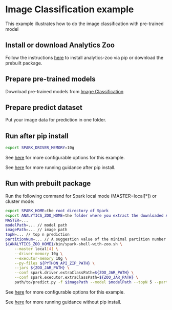 # Image Classification example
This example illustrates how to do the image classification with pre-trained model

## Install or download Analytics Zoo
Follow the instructions [here](https://analytics-zoo.github.io/master/#PythonUserGuide/install/) to install analytics-zoo via pip or download the prebuilt package.

## Prepare pre-trained models
Download pre-trained models from [Image Classification](https://github.com/intel-analytics/analytics-zoo/blob/master/docs/docs/ProgrammingGuide/image-classification.md)

## Prepare predict dataset
Put your image data for prediction in one folder.

## Run after pip install
```bash
export SPARK_DRIVER_MEMORY=10g
```
See [here](https://github.com/intel-analytics/analytics-zoo/tree/master/pyzoo/zoo/examples/textclassification#options) for more configurable options for this example.

See [here](https://analytics-zoo.github.io/master/#PythonUserGuide/run/#run-after-pip-install) for more running guidance after pip install.

## Run with prebuilt package
Run the following command for Spark local mode (MASTER=local[*]) or cluster mode:
```bash
export SPARK_HOME=the root directory of Spark
export ANALYTICS_ZOO_HOME=the folder where you extract the downloaded Analytics Zoo zip package
MASTER=...
modelPath=... // model path
imagePath=... // image path
topN=... // top n prediction
partitionNum=... // A suggestion value of the minimal partition number
${ANALYTICS_ZOO_HOME}/bin/spark-shell-with-zoo.sh \
    --master local[4] \
    --driver-memory 10g \
    --executor-memory 10g \
    --py-files ${PYTHON_API_ZIP_PATH} \
    --jars ${ZOO_JAR_PATH} \
    --conf spark.driver.extraClassPath=${ZOO_JAR_PATH} \
    --conf spark.executor.extraClassPath=${ZOO_JAR_PATH} \
    path/to/predict.py -f $imagePath --model $modelPath --topN 5 --partition_num ${partitionNum}
```
See [here](https://github.com/intel-analytics/analytics-zoo/tree/master/pyzoo/zoo/examples/textclassification#options) for more configurable options for this example.

See [here](https://analytics-zoo.github.io/master/#PythonUserGuide/run/#run-without-pip-install) for more running guidance without pip install.
